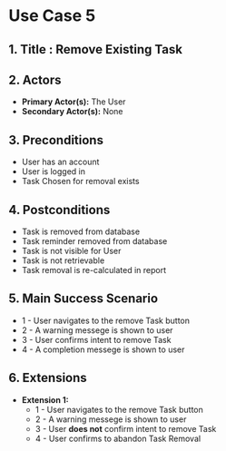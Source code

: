 # Use Case 5

## 1. Title :  Remove Existing Task

## 2. Actors
- **Primary Actor(s):** The User
- **Secondary Actor(s):** None

## 3. Preconditions
- User has an account
- User is logged in
- Task Chosen for removal exists

## 4. Postconditions
- Task is removed from database
- Task reminder removed from database
- Task is not visible for User
- Task is not retrievable
- Task removal is re-calculated in report

## 5. Main Success Scenario
- 1 - User navigates to the remove Task button
- 2 - A warning messege is shown to user
- 3 - User confirms intent to remove Task
- 4 - A completion messege is shown to user

## 6. Extensions

  - **Extension 1:** 
    - 1 - User navigates to the remove Task button
    - 2 - A warning messege is shown to user
    - 3 - User **does not** confirm intent to remove Task
    - 4 - User confirms to abandon Task Removal 
